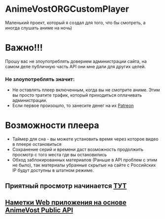 # AnimeVostORGCustomPlayer
Маленький проект, который я создал для того, что бы смотреть, а иногда слушать аниме на ночь)

# Важно!!!
Прошу вас не злоупотреблять доверием администрации сайта, на самом деле публичную часть API они мне дали для других целей.

### Не злоупотреблять значит:
- Не оставлять плеер включенным, когда вы не смотрите аниме. Этим вы просто тратите трафик, который приходиться оплачивать администрации.
- Если первое произошло, то занесите денег на их [Patreon](http://b.animevost.org)

# Возможности плеера
- Таймер для сна - вы можете установить время через которое видео в плеере остановиться
- Сохранение серий и времени даст возможность продолжить просмотр с того места где вы остановились
- Обход заблокированных материалов (Раньше в API проблем с этим не было), так материалы убранные скрытые на сайте с Российских IP будут доступны в штатном режиме.

## Приятный просмотр начинается [ТУТ](https://reansn0w.github.io/AnimeVostORGCustomPlayer/)

## [Наметки Web приложения на основе AnimeVost Public API](https://reansn0w.github.io/AnimeVostORGCustomPlayer/New)
